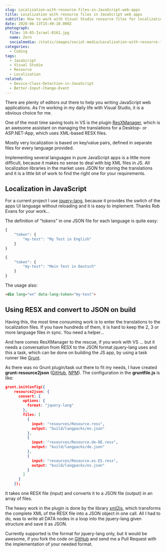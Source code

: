 ```yaml
---
slug: Localization-with-resource-files-in-JavaScript-web-apps
title: Localization with resource files in JavaScript web apps
subtitle: How to work with Visual Studio resource files for localization in Single Page Applications
date: 2020-06-13T15:49:10.000Z
photograph:
  file: 19-05-Israel-0161.jpg
  name: Zern
  socialmedia: /static/images/social-media/Localization-with-resource-files-in-JavaScript-web-apps.jpg
categories:
  - Coding
tags:
  - JavaScript
  - Visual Studio
  - Resource
  - Localization
related:
  - Device-Class-Detection-in-JavaScript
  - Better-Input-Change-Event
---
```


There are plenty of editors out there to help you writing JavaScript web applications. As I'm working in my daily life with Visual Studio, it is a obvious choice for me.

One of the most time saving tools in VS is the plugin [ResXManager](https://marketplace.visualstudio.com/items?itemName=TomEnglert.ResXManager), which is an awesome assistant on managing the translations for a Desktop- or ASP.NET-App, which uses XML-based RESX files.

<!-- more -->

Mostly very localization is based on key/value pairs, defined in separate files for every language provided.

Implementing several languages in pure JavaScript apps is a little more difficult, because it makes no sense to deal with big XML files in JS. All localization libraries in the market uses JSON for storing the translations and it is a little bit of work to find the right one for your requirements.

<!-- more -->

## Localization in JavaScript

For a current project I use  [jquery-lang](https://github.com/Irrelon/jquery-lang-js), because it provides the switch of the apps UI language without reloading and it is easy to implement. Thanks Rob Evans for your work...

The definition of "tokens" in one JSON file for each language is quite easy:

```js ../languages/en.json
{
    "token": {
        "my-test": "My Test in English"
    }
}
```

```js ../languages/de.json
{
    "token": {
        "my-test": "Mein Test in Deutsch"
    }
}
```

The usage also:
```html
<div lang="en" data-lang-token="my-test">
```

## Using RESX and convert to JSON on build

Having this, the most time consuming work is to enter the translations to the localization files. If you have hundreds of them, it is hard to keep the 2, 3 or more language files in sync. You need a helper...

And here comes ResXManager to the rescue, if you work with VS ... but it needs a conversation from RESX to the JSON format jquery-lang uses and this a task, which can be done on building the JS app, by using a task runner like [Grunt](https://gruntjs.com/).

As there was no Grunt plugin/task out there to fit my needs, I have created  **grunt-resource2json** ([GitHub](https://github.com/kristofzerbe/grunt-resource2json), [NPM](https://www.npmjs.com/package/grunt-resource2json)). The configuration in the **gruntfile.js** is like: 

```json gruntfile.js
grunt.initConfig({
    resource2json: {
      convert: {
        options: {
          format: "jquery-lang"
        },
        files: [
          {
            input: "resources/Resource.resx",
            output: "build/langpacks/en.json"
          },
          {
            input: "resources/Resource.de-DE.resx",
            output: "build/langpacks/de.json"
          },
          {
            input: "resources/Resource.es-ES.resx",
            output: "build/langpacks/es.json"
          }
        ]
      }
    });
```

It takes one RESX file (input) and converts it to a JSON file (output) in an array of files.

The heavy work in the plugin is done by the library [xml2js](https://www.npmjs.com/package/xml2js), which transforms the complete XML of the RESX file into a JSON object in one call. All I had to do, was to write all DATA nodes in a loop into the jquery-lang given structure and save it as JSON.

Currently supported is the format for jquery-lang only, but it would be awesome, if you fork the code on [GitHub](https://github.com/kristofzerbe/grunt-resource2json) and send me a Pull Request with the implementation of your needed format.

